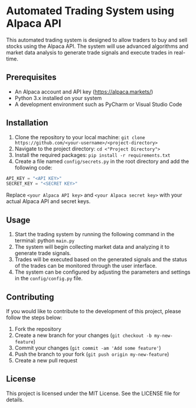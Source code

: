 # Automated Trading System using Alpaca API

This automated trading system is designed to allow traders to buy and sell stocks using the Alpaca API. The system will use advanced algorithms and market data analysis to generate trade signals and execute trades in real-time.

## Prerequisites
- An Alpaca account and API key (https://alpaca.markets/)
- Python 3.x installed on your system
- A development environment such as PyCharm or Visual Studio Code

## Installation
1. Clone the repository to your local machine: `git clone https://github.com/<your-username>/<project-directory>`
2. Navigate to the project directory: `cd <"Project Directory">`
3. Install the required packages: `pip install -r requirements.txt`
4. Create a file named `config/secrets.py` in the root directory and add the following code:

```python
API_KEY = "<API KEY>"
SECRET_KEY = "<SECRET KEY>"
```
Replace `<your Alpaca API key>` and `<your Alpaca secret key>` with your actual Alpaca API and secret keys.

## Usage
1. Start the trading system by running the following command in the terminal: python `main.py`
2. The system will begin collecting market data and analyzing it to generate trade signals.
3. Trades will be executed based on the generated signals and the status of the trades can be monitored through the user interface.
4. The system can be configured by adjusting the parameters and settings in the `config/config.py` file.

## Contributing
If you would like to contribute to the development of this project, please follow the steps below:

1. Fork the repository
2. Create a new branch for your changes (`git checkout -b my-new-feature`)
3. Commit your changes (`git commit -am 'Add some feature'`)
4. Push the branch to your fork (`git push origin my-new-feature`)
5. Create a new pull request

## License
This project is licensed under the MIT License. See the LICENSE file for details.